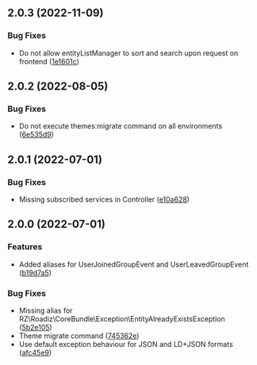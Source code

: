 ## 2.0.3 (2022-11-09)

### Bug Fixes

* Do not allow entityListManager to sort and search upon request on frontend ([1e1601c](https://github.com/roadiz/compat-bundle/commit/1e1601c22f845a772cde7f455a051bc2a421c2f6))

## 2.0.2 (2022-08-05)

### Bug Fixes

* Do not execute themes:migrate command on all environments ([6e535d9](https://github.com/roadiz/compat-bundle/commit/6e535d9f583d3699b42a18a85ad5069025795180))

## 2.0.1 (2022-07-01)

### Bug Fixes

* Missing subscribed services in Controller ([e10a628](https://github.com/roadiz/compat-bundle/commit/e10a6289f0335d7b3f0e1734daa9732f462693da))

## 2.0.0 (2022-07-01)

### Features

* Added aliases for UserJoinedGroupEvent and UserLeavedGroupEvent ([b19d7a5](https://github.com/roadiz/compat-bundle/commit/b19d7a508de40f46397ea8d347526516405d9838))

### Bug Fixes

* Missing alias for RZ\Roadiz\CoreBundle\Exception\EntityAlreadyExistsException ([5b2e105](https://github.com/roadiz/compat-bundle/commit/5b2e105e8cf6f5e7c816c7e75b7acf628d2f782f))
* Theme migrate command ([745362e](https://github.com/roadiz/compat-bundle/commit/745362e4951348b305dd2b269f006cacc1ef92f6))
* Use default exception behaviour for JSON and LD+JSON formats ([afc45e9](https://github.com/roadiz/compat-bundle/commit/afc45e9cdad2e6b01cf03f42167287608f089241))


